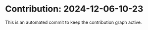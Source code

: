# Contribution: 2024-12-06-10-23
This is an automated commit to keep the contribution graph active.
